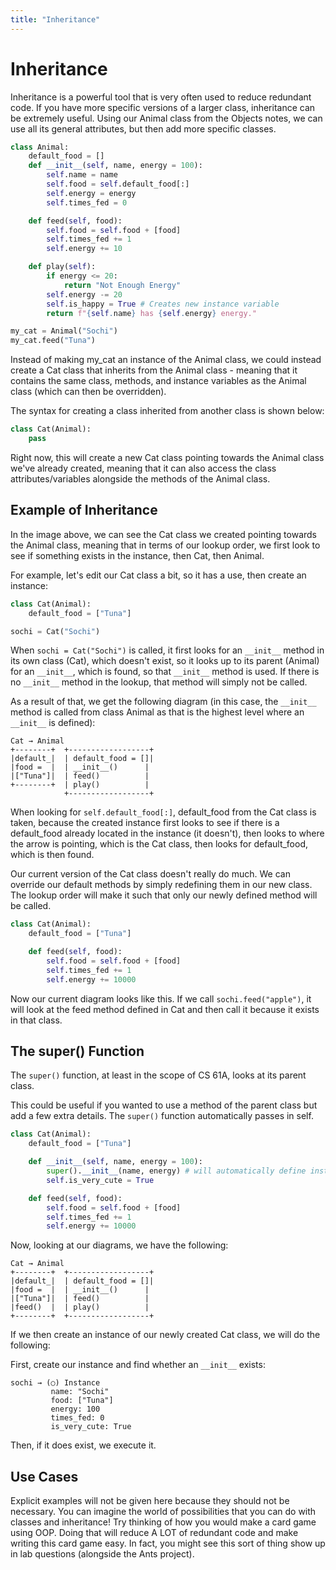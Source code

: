 ```yaml
---
title: "Inheritance"
---
```


# Inheritance

Inheritance is a powerful tool that is very often used to reduce redundant code. If you have more specific versions of a larger class, inheritance can be extremely useful. Using our Animal class from the Objects notes, we can use all its general attributes, but then add more specific classes.

```python
class Animal:
    default_food = []
    def __init__(self, name, energy = 100):
        self.name = name
        self.food = self.default_food[:]
        self.energy = energy
        self.times_fed = 0

    def feed(self, food):
        self.food = self.food + [food]
        self.times_fed += 1
        self.energy += 10

    def play(self):
        if energy <= 20:
            return "Not Enough Energy"
        self.energy -= 20
        self.is_happy = True # Creates new instance variable
        return f"{self.name} has {self.energy} energy."

my_cat = Animal("Sochi")
my_cat.feed("Tuna")
```

Instead of making my_cat an instance of the Animal class, we could instead create a Cat class that inherits from the Animal class - meaning that it contains the same class, methods, and instance variables as the Animal class (which can then be overridden).

The syntax for creating a class inherited from another class is shown below:

```python
class Cat(Animal):
    pass
```

Right now, this will create a new Cat class pointing towards the Animal class we've already created, meaning that it can also access the class attributes/variables alongside the methods of the Animal class.

## Example of Inheritance

In the image above, we can see the Cat class we created pointing towards the Animal class, meaning that in terms of our lookup order, we first look to see if something exists in the instance, then Cat, then Animal.

For example, let's edit our Cat class a bit, so it has a use, then create an instance:

```python
class Cat(Animal):
    default_food = ["Tuna"]

sochi = Cat("Sochi")
```

When `sochi = Cat("Sochi")` is called, it first looks for an `__init__` method in its own class (Cat), which doesn't exist, so it looks up to its parent (Animal) for an `__init__`, which is found, so that `__init__` method is used. If there is no `__init__` method in the lookup, that method will simply not be called.

As a result of that, we get the following diagram (in this case, the `__init__` method is called from class Animal as that is the highest level where an `__init__` is defined):

```
Cat → Animal
+--------+  +------------------+
|default_|  | default_food = []|
|food =  |  | __init__()      |
|["Tuna"]|  | feed()          |
+--------+  | play()          |
            +------------------+
```

When looking for `self.default_food[:]`, default_food from the Cat class is taken, because the created instance first looks to see if there is a default_food already located in the instance (it doesn't), then looks to where the arrow is pointing, which is the Cat class, then looks for default_food, which is then found.

Our current version of the Cat class doesn't really do much. We can override our default methods by simply redefining them in our new class. The lookup order will make it such that only our newly defined method will be called.

```python
class Cat(Animal):
    default_food = ["Tuna"]

    def feed(self, food):
        self.food = self.food + [food]
        self.times_fed += 1
        self.energy += 10000
```

Now our current diagram looks like this. If we call `sochi.feed("apple")`, it will look at the feed method defined in Cat and then call it because it exists in that class.

## The super() Function

The `super()` function, at least in the scope of CS 61A, looks at its parent class.

This could be useful if you wanted to use a method of the parent class but add a few extra details. The `super()` function automatically passes in self.

```python
class Cat(Animal):
    default_food = ["Tuna"]

    def __init__(self, name, energy = 100):
        super().__init__(name, energy) # will automatically define instance variables from the Animal class
        self.is_very_cute = True

    def feed(self, food):
        self.food = self.food + [food]
        self.times_fed += 1
        self.energy += 10000
```

Now, looking at our diagrams, we have the following:

```
Cat → Animal
+--------+  +------------------+
|default_|  | default_food = []|
|food =  |  | __init__()      |
|["Tuna"]|  | feed()          |
|feed()  |  | play()          |
+--------+  +------------------+
```

If we then create an instance of our newly created Cat class, we will do the following:

First, create our instance and find whether an `__init__` exists:

```
sochi → (○) Instance
         name: "Sochi"
         food: ["Tuna"]
         energy: 100
         times_fed: 0
         is_very_cute: True
```

Then, if it does exist, we execute it.

## Use Cases

Explicit examples will not be given here because they should not be necessary. You can imagine the world of possibilities that you can do with classes and inheritance! Try thinking of how you would make a card game using OOP. Doing that will reduce A LOT of redundant code and make writing this card game easy. In fact, you might see this sort of thing show up in lab questions (alongside the Ants project). 